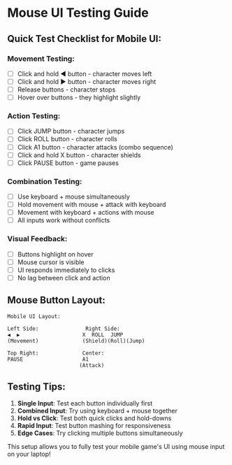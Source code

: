 # Mouse UI Testing Guide

## Quick Test Checklist for Mobile UI:

### Movement Testing:
- [ ] Click and hold ◀ button - character moves left
- [ ] Click and hold ▶ button - character moves right
- [ ] Release buttons - character stops
- [ ] Hover over buttons - they highlight slightly

### Action Testing:
- [ ] Click JUMP button - character jumps
- [ ] Click ROLL button - character rolls
- [ ] Click A1 button - character attacks (combo sequence)
- [ ] Click and hold X button - character shields
- [ ] Click PAUSE button - game pauses

### Combination Testing:
- [ ] Use keyboard + mouse simultaneously
- [ ] Hold movement with mouse + attack with keyboard
- [ ] Movement with keyboard + actions with mouse
- [ ] All inputs work without conflicts

### Visual Feedback:
- [ ] Buttons highlight on hover
- [ ] Mouse cursor is visible
- [ ] UI responds immediately to clicks
- [ ] No lag between click and action

## Mouse Button Layout:
```
Mobile UI Layout:

Left Side:               Right Side:
◀  ▶                    X  ROLL  JUMP
(Movement)              (Shield)(Roll)(Jump)

Top Right:              Center:
PAUSE                   A1
                       (Attack)
```

## Testing Tips:
1. **Single Input**: Test each button individually first
2. **Combined Input**: Try using keyboard + mouse together
3. **Hold vs Click**: Test both quick clicks and hold-downs
4. **Rapid Input**: Test button mashing for responsiveness
5. **Edge Cases**: Try clicking multiple buttons simultaneously

This setup allows you to fully test your mobile game's UI using mouse input on your laptop!
